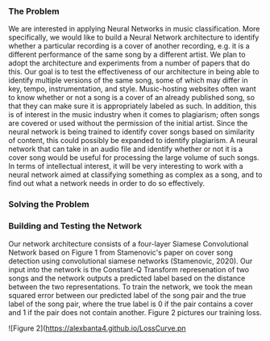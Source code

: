 ### The Problem

We are interested in applying Neural Networks in music classification. More specifically, we would like to build a Neural Network architecture to identify whether a particular recording is a cover of another recording, e.g. it is a different performance of the same song by a different artist. We plan to adopt the architecture and experiments from a number of papers that do this. Our goal is to test the effectiveness of our architecture in being able to identify multiple versions of the same song, some of which may differ in key, tempo, instrumentation, and style.
  Music-hosting websites often want to know whether or not a song is a cover of an already published song, so that they can make sure it is appropriately labeled as such. In addition, this
is of interest in the music industry when it comes to plagiarism; often songs are covered or used without the permission of the initial artist. Since the neural network is being trained to identify cover songs based on similarity of content, this could possibly be expanded to identify plagiarism. A neural network that can take in an audio file and identify whether or not it is a cover song would be useful for processing the large volume of such songs. In terms of intellectual interest, it will be very interesting to work with a neural network aimed at classifying something as complex as a song, and to find out what a network needs in order to do so effectively.


### Solving the Problem



###  Building and Testing the Network



Our network architecture consists of a four-layer Siamese Convolutional Network based on Figure 1 from Stamenovic's paper on cover song detection using convolutional siamese networks (Stamenovic, 2020). Our input into the network is the Constant-Q Transform represenation of two songs and the network outputs a predicted label based on the distance between the two representations. To train the network, we took the mean squared error between our predicted label of the song pair and the true label of the song pair, where the true label is 0 if the pair contains a cover and 1 if the pair does not contain another. Figure 2 pictures our training loss.

![Figure 2](https://alexbanta4.github.io/LossCurve.pn
